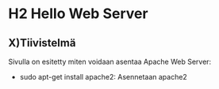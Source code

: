 # H2 Hello Web Server

## X)Tiivistelmä

Sivulla on esitetty miten voidaan asentaa Apache Web Server:
  * sudo apt-get install apache2: Asennetaan apache2
